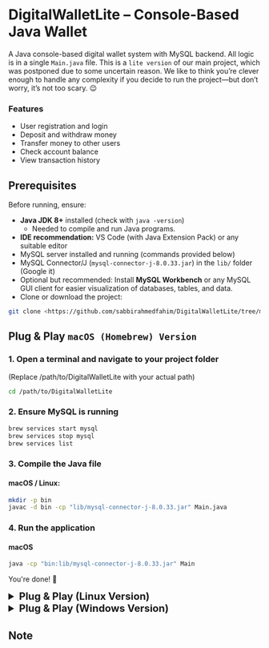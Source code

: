 # DigitalWalletLite – Console-Based Java Wallet

A Java console-based digital wallet system with MySQL backend. All logic is in a single `Main.java` file. This is a `lite version` of our main project, which was postponed due to some uncertain reason. We like to think you’re clever enough to handle any complexity if you decide to run the project—but don’t worry, it’s not too scary. 😉

### Features

- User registration and login
- Deposit and withdraw money
- Transfer money to other users
- Check account balance
- View transaction history

## Prerequisites

Before running, ensure:

- **Java JDK 8+** installed (check with `java -version`)  
  - Needed to compile and run Java programs.
- **IDE recommendation:** VS Code (with Java Extension Pack) or any suitable editor
- MySQL server installed and running (commands provided below)  
- MySQL Connector/J (`mysql-connector-j-8.0.33.jar`) in the `lib/` folder (Google it)  
- Optional but recommended: Install **MySQL Workbench** or any MySQL GUI client for easier visualization of databases, tables, and data.  
- Clone or download the project:  
```bash
git clone <https://github.com/sabbirahmedfahim/DigitalWalletLite/tree/main>
```

## Plug & Play `macOS (Homebrew) Version`

### 1. Open a terminal and navigate to your project folder
(Replace /path/to/DigitalWalletLite with your actual path)
```bash
cd /path/to/DigitalWalletLite
```

### 2. Ensure MySQL is running
```bash
brew services start mysql
brew services stop mysql
brew services list
```

### 3. Compile the Java file
#### macOS / Linux:
```bash
mkdir -p bin
javac -d bin -cp "lib/mysql-connector-j-8.0.33.jar" Main.java
```

### 4. Run the application
#### macOS
```bash
java -cp "bin:lib/mysql-connector-j-8.0.33.jar" Main
```

You're done! 🎉

<details>
<summary style="font-size:20px; font-weight:bold;">Plug & Play (Linux Version)</summary>


### 1. Open a terminal and navigate to your project folder
(Replace /path/to/DigitalWalletLite with your actual path)
```bash
cd /path/to/DigitalWalletLite
```
### 2. Ensure MySQL is running
```bash
sudo systemctl start mysql
sudo systemctl stop mysql
sudo systemctl status mysql
```
### 3. Compile the Java file
```bash
mkdir -p bin
javac -d bin -cp "lib/mysql-connector-j-8.0.33.jar" Main.java
```
### 4. Run the application
```bash
java -cp "bin:lib/mysql-connector-j-8.0.33.jar" Main
```
</details>

<details>
<summary style="font-size:20px; font-weight:bold;">Plug & Play (Windows Version)</summary>


### 1. Open a terminal and navigate to your project folder
(Replace /path/to/DigitalWalletLite with your actual path)
```cmd
cd C:\path\to\DigitalWalletLite
```
### 2. Ensure MySQL is running
```cmd
net start mysql
net stop mysql
```
### 3. Compile the Java file
```cmd
mkdir bin
javac -d bin -cp "lib\mysql-connector-j-8.0.33.jar" Main.java
```
### 4. Run the application
```cmd
java -cp "bin;lib\mysql-connector-j-8.0.33.jar" Main
```
</details>

## Note


